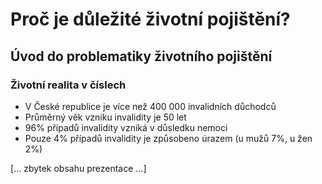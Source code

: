 # Proč je důležité životní pojištění?

## Úvod do problematiky životního pojištění

### Životní realita v číslech

- V České republice je více než 400 000 invalidních důchodců
- Průměrný věk vzniku invalidity je 50 let
- 96% případů invalidity vzniká v důsledku nemoci
- Pouze 4% případů invalidity je způsobeno úrazem (u mužů 7%, u žen 2%)

[... zbytek obsahu prezentace ...]